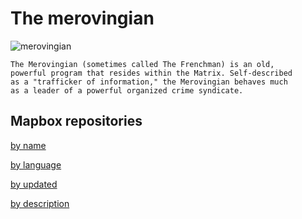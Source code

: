# The merovingian

![merovingian](http://vignette3.wikia.nocookie.net/matrix/images/d/d0/Merovingian.jpg/revision/latest?cb=20080913033701)

```
The Merovingian (sometimes called The Frenchman) is an old, 
powerful program that resides within the Matrix. Self-described
as a "trafficker of information," the Merovingian behaves much
as a leader of a powerful organized crime syndicate.
```

## Mapbox repositories

[by name](name.md)

[by language](language.md)

[by updated](updated_at.md)

[by description](description.md)
